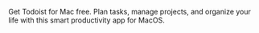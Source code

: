 Get Todoist for Mac free. Plan tasks, manage projects, and organize your life with this smart productivity app for MacOS.
